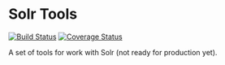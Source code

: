 Solr Tools
==============

[![Build Status](https://travis-ci.org/yriveiro/php-solr-tools.png?branch=master)](https://travis-ci.org/yriveiro/php-solr-tools)
[![Coverage Status](https://coveralls.io/repos/yriveiro/php-solr-tools/badge.png?branch=master)](https://coveralls.io/r/yriveiro/php-solr-tools?branch=master)

A set of tools for work with Solr (not ready for production yet).
